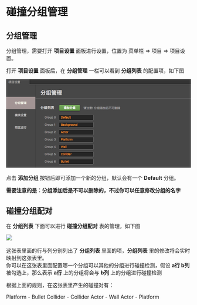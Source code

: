 # 碰撞分组管理

## 分组管理

分组管理，需要打开 **项目设置** 面板进行设置，位置为 菜单栏 => 项目 => 项目设置。

打开 **项目设置** 面板后，在 **分组管理** 一栏可以看到 **分组列表** 的配置项，如下图   

<a href="collision-group/group-manager.png"><img src="collision-group/group-manager.png"></a>

点击 **添加分组** 按钮后即可添加一个新的分组，默认会有一个 **Default** 分组。

**需要注意的是：分组添加后是不可以删除的，不过你可以任意修改分组的名字**

## 碰撞分组配对

在 **分组列表** 下面可以进行 **碰撞分组配对** 表的管理，如下图

<a href="collision-group/collision-group.png"><img src="collision-group/collision-group.png"></a>

这张表里面的行与列分别列出了 **分组列表** 里面的项，**分组列表** 里的修改将会实时映射到这张表里。   
你可以在这张表里面配置哪一个分组可以其他的分组进行碰撞检测，假设 **a行 b列** 被勾选上，那么表示 **a行** 上的分组将会与 **b列** 上的分组进行碰撞检测

根据上面的规则，在这张表里产生的碰撞对有： 

Platform - Bullet
Collider - Collider
Actor - Wall
Actor - Platform
